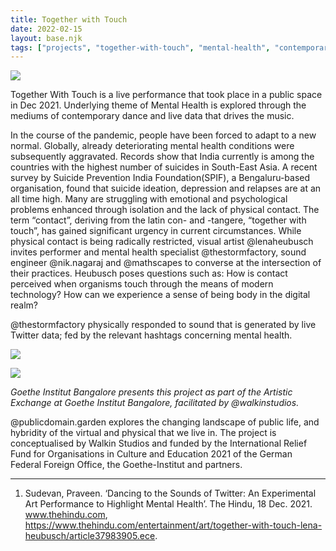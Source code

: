 ```yaml
---
title: Together with Touch
date: 2022-02-15
layout: base.njk
tags: ["projects", "together-with-touch", "mental-health", "contemporary-dance", "live-data", "pandemic-impact", "emotional-well-being", "suicide-prevention", "performance-art", "public-space", "digital-interaction", "sound-driven-performance", "social-isolation", "physical-contact", "twitter-data", "digital-embodiment", "hybrid-performance", "goethe-institute", "artistic-exchange", "visual-art", "sensory-experience"]
--- 
```


![](/assets/twt/1@3x.jpg)

Together With Touch is a live performance that took place in a public space in Dec 2021. Underlying theme of Mental Health is explored through the mediums of contemporary dance and live data that drives the music.

In the course of the pandemic, people have been forced to adapt to a new normal. Globally, already deteriorating mental health conditions were subsequently aggravated. Records show that India currently is among the countries with the highest number of suicides in South-East Asia. A recent survey by Suicide Prevention India Foundation(SPIF), a Bengaluru-based organisation, found that suicide ideation, depression and relapses are at an all time high. Many are struggling with emotional and psychological problems enhanced through isolation and the lack of physical contact. The term “contact”, deriving from the latin con- and -tangere, “together with touch”, has gained significant urgency in current circumstances. While physical contact is being radically restricted, visual artist @lenaheubusch invites performer and mental health specialist @thestormfactory, sound engineer @nik.nagaraj and @mathscapes to converse at the intersection of their practices. Heubusch poses questions such as: How is contact perceived when organisms touch through the means of modern technology? How can we experience a sense of being body in the digital realm?

@thestormfactory physically responded to sound that is generated by live Twitter data; fed by the relevant hashtags concerning mental health.

![](/assets/twt/2@3x.jpg)

![](/assets/twt/4@3x.jpg)

_Goethe Institut Bangalore presents this project as part of the Artistic Exchange at Goethe Institut Bangalore, facilitated by @walkinstudios._

@publicdomain.garden explores the changing landscape of public life, and hybridity of the virtual and physical that we live in. The project is conceptualised by Walkin Studios and funded by the International Relief Fund for Organisations in Culture and Education 2021 of the German Federal Foreign Office, the Goethe-Institut and partners.

---

1. Sudevan, Praveen. ‘Dancing to the Sounds of Twitter: An Experimental Art Performance to Highlight Mental Health’. The Hindu, 18 Dec. 2021. www.thehindu.com, https://www.thehindu.com/entertainment/art/together-with-touch-lena-heubusch/article37983905.ece.
